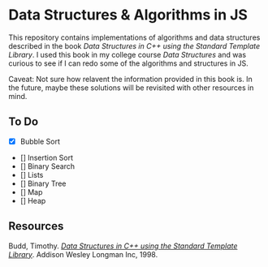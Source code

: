 # Data Structures & Algorithms in JS #

This repository contains implementations of algorithms and data structures described in the book *Data Structures in C++ using the Standard Template Library*. I used this book in my college course *Data Structures* and was curious to see if I can redo some of the algorithms and structures in JS.

Caveat: Not sure how relavent the information provided in this book is. In the future, maybe these solutions will be revisited with other resources in mind.

## To Do ##

- [x] Bubble Sort
- [] Insertion Sort
- [] Binary Search
- [] Lists
- [] Binary Tree
- [] Map
- [] Heap

## Resources ##

Budd, Timothy. [*Data Structures in C++ using the Standard Template Library*](https://www.amazon.com/Data-Structures-Standard-Template-Library/dp/0201308797). Addison Wesley Longman Inc, 1998.
